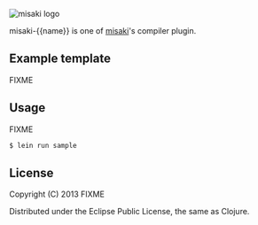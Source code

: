 ![misaki logo](https://github.com/liquidz/misaki/raw/master/samples/blog/public/img/logo.png)

misaki-{{name}} is one of [misaki](https://github.com/liquidz/misaki)'s compiler plugin.

## Example template

FIXME

## Usage

FIXME

```sh
$ lein run sample
```

## License

Copyright (C) 2013 FIXME

Distributed under the Eclipse Public License, the same as Clojure.
